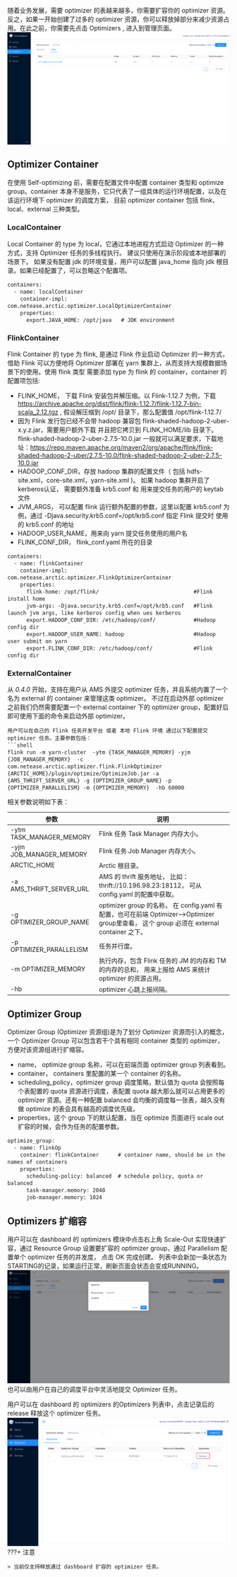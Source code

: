 
随着业务发展，需要 optimizer 的表越来越多，你需要扩容你的 optimizer 资源。反之，如果一开始创建了过多的 optimizer 资源，你可以释放掉部分来减少资源占用。在此之前，你需要先点击 Optimizers , 进入到管理页面。
![optimizer-manage](../images/admin/optimizer_management.png)

## Optimizer Container
在使用 Self-optimizing 前，需要在配置文件中配置 container 类型和 optimize group。container 本身不是服务，它只代表了一组具体的运行环境配置，以及在该运行环境下 optimizer 的调度方案， 目前 optimizer container 包括 flink、local、external 三种类型。

### LocalContainer
Local Container 的 type 为 local，它通过本地进程方式启动 Optimizer 的一种方式，支持 Optimizer 任务的多线程执行。 建议只使用在演示阶段或本地部署的场景下。 如果没有配置 jdk 的环境变量，用户可以配置 java_home 指向 jdk 根目录。如果已经配置了，可以忽略这个配置项。
```shell
containers:
  - name: localContainer
    container-impl: com.netease.arctic.optimizer.LocalOptimizerContainer
    properties:
      export.JAVA_HOME: /opt/java   # JDK environment
```
### FlinkContainer
Flink Container 的 type 为 flink, 是通过 Flink 作业启动 Optimizer 的一种方式，借助 Flink 可以方便地将 Optimizer 部署在 yarn 集群上，从而支持大规模数据场景下的使用。使用 flink 类型 需要添加 type 为 flink 的 container，container 的配置项包括:

- FLINK_HOME， 下载 Flink 安装包并解压缩。以 Flink-1.12.7 为例，下载 https://archive.apache.org/dist/flink/flink-1.12.7/flink-1.12.7-bin-scala_2.12.tgz ,  假设解压缩到 /opt/ 目录下，那么配置值  /opt/flink-1.12.7/
- 因为 Flink 发行包已经不会带 hadoop 兼容包 flink-shaded-hadoop-2-uber-x.y.z.jar，需要用户额外下载 并且把它拷贝到 FLINK_HOME/lib 目录下。 flink-shaded-hadoop-2-uber-2.7.5-10.0.jar 一般就可以满足要求，下载地址：https://repo.maven.apache.org/maven2/org/apache/flink/flink-shaded-hadoop-2-uber/2.7.5-10.0/flink-shaded-hadoop-2-uber-2.7.5-10.0.jar
- HADOOP_CONF_DIR，存放 hadoop 集群的配置文件（ 包括 hdfs-site.xml，core-site.xml，yarn-site.xml )。 如果 hadoop 集群开启了kerberos认证， 需要额外准备 krb5.conf 和  用来提交任务的用户的 keytab 文件
- JVM_ARGS， 可以配置 flink 运行额外配置的参数，这里以配置 krb5.conf 为例，通过 -Djava.security.krb5.conf=/opt/krb5.conf  指定 Flink 提交时 使用的 krb5.conf 的地址
- HADOOP_USER_NAME，用来向 yarn 提交任务使用的用户名
- FLINK_CONF_DIR， flink_conf.yaml 所在的目录
```shell
containers:
  - name: flinkContainer
    container-impl: com.netease.arctic.optimizer.FlinkOptimizerContainer
    properties:
      flink-home: /opt/flink/                              #Flink install home
      jvm-args: -Djava.security.krb5.conf=/opt/krb5.conf   #Flink launch jvm args, like kerberos config when ues kerberos
      export.HADOOP_CONF_DIR: /etc/hadoop/conf/            #Hadoop config dir
      export.HADOOP_USER_NAME: hadoop                      #Hadoop user submit on yarn
      export.FLINK_CONF_DIR: /etc/hadoop/conf/             #Flink config dir
```
### ExternalContainer
从 *0.4.0* 开始，支持在用户从 AMS 外提交 optimizer 任务，并且系统内置了一个名为 external 的 container 来管理这类 optimizer。
不过在启动外部 optimizer 之前我们仍然需要配置一个 external container 下的 optimizer group，配置好后即可使用下面的命令来启动外部 optimizer。

```
用户可以在自己的 Flink 任务开发平台 或者 本地 Flink 环境 通过以下配置提交 optimizer 任务。主要参数包括：
```shell
flink run -m yarn-cluster  -ytm {TASK_MANAGER_MEMORY} -yjm {JOB_MANAGER_MEMORY}  -c com.netease.arctic.optimizer.flink.FlinkOptimizer  {ARCTIC_HOME}/plugin/optimize/OptimizeJob.jar -a {AMS_THRIFT_SERVER_URL} -g {OPTIMIZER_GROUP_NAME} -p {OPTIMIZER_PARALLELISM} -m {OPTIMIZER_MEMORY}  -hb 60000
```
相关参数说明如下表：

| 参数                             | 说明                                                         |
| -------------------------------- | ------------------------------------------------------------ |
| -ytm TASK_MANAGER_MEMORY | Flink 任务 Task Manager 内存大小。                                       |
| -yjm JOB_MANAGER_MEMORY  | Flink 任务 Job Manager 内存大小。                                        |
| ARCTIC_HOME                      | Arctic 根目录。                                                 |
| -a AMS_THRIFT_SERVER_URL         | AMS 的 thrift 服务地址， 比如：thrift://10.196.98.23:18112， 可从 config.yaml 的配置中获取。 |
| -g OPTIMIZER_GROUP_NAME          | optimizer group 的名称， 在 config.yaml 有配置，也可在前端 Optimizer-->Optimizer group里查看， 这个 group 必须在 external container 之下。 |
| -p OPTIMIZER_PARALLELISM         | 任务并行度。                                             |
| -m OPTIMIZER_MEMORY              | 执行内存，包含 Flink 任务的 JM 的内存和 TM 的内存的总和， 用来上报给 AMS 来统计 optimizer 的资源占用。 |
| -hb                              | optimizer 心跳上报间隔。                                        |

## Optimizer Group
Optimizer Group (Optimizer 资源组)是为了划分 Optimizer 资源而引入的概念，一个 Optimizer Group 可以包含若干个具有相同 container 类型的 optimizer，方便对该资源组进行扩缩容。

- name， optimize group 名称，可以在前端页面 optimizer group 列表看到。
- container， containers 里配置的某一个 container 的名称。
- scheduling_policy，optimizer group 调度策略，默认值为 quota 会按照每个表配置的 quota 资源进行调度，表配置 quota 越大那么就可以占用更多的 optimizer 资源。还有一种配置 balanced 会均衡的调度每一张表，越久没有做 optimize 的表会具有越高的调度优先级。
- properties，这个 group 下的默认配置，当在 optimize 页面进行 scale out 扩容的时候，会作为任务的配置参数。

```shell
optimize_group:
  - name: flinkOp                  
    container: flinkContainer      # container name, should be in the names of containers  
    properties:
      scheduling-policy: balanced  # schedule policy, quota or balanced
      task-manager.memory: 2048
      job-manager.memory: 1024
```
## Optimizers 扩缩容

用户可以在 dashboard 的 optimizers 模块中点击右上角 Scale-Out 实现快速扩容，通过 Resource Group 设置要扩容的 optimizer group，通过 Parallelism 配置单个 optimizer 任务的并发度， 点击 OK 完成创建。 列表中会新加一条状态为STARTING的记录，如果运行正常，刷新页面会状态会变成RUNNING。
![optimize-scale-out](../images/admin/optimizer_scale.png)
也可以由用户在自己的调度平台中灵活地提交 Optimizer 任务。

用户可以在 dashboard 的 optimizers 的Optimizers 列表中，点击记录后的 release 释放这个 optimizer 任务。
![release optimizer](../images/admin/optimizer_release.png)
???+ 注意

    > 当前仅支持释放通过 dashboard 扩容的 optimizer 任务。